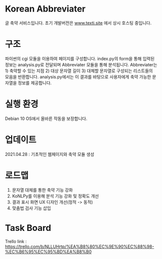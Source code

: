 # Korean Abbreviater
글 축약 서비스입니다. 초기 개발버전은 www.texti.site 에서 상시 호스팅 중입니다.

# 구조
파이썬의 cgi 모듈을 이용하여 페이지를 구성합니다. index.py의 form을 통해 입력된 정보는 analysis.py로 전달되며 Abbreviater 모듈을 통해 분석됩니다. Abbreviater는 1) 축약할 수 있는 지점 2) 대상 문자열 길이 3) 대체할 문자열로 구성되는 리스트들의 모음을 반환합니다. analysis.py에서는 이 결과를 바탕으로 사용자에게 축약 가능한 문자열을 정보를 제공합니다.

# 실행 환경
Debian 10 OS에서 올바른 작동을 보장합니다.

# 업데이트
2021.04.28 : 기초적인 웹페이지와 축약 모듈 생성

# 로드맵
1. 문자열 대체를 통한 축약 기능 강화
2. KoNLPy를 이용해 분석 기능 강화 및 정확도 개선
3. 결과 표시 화면 UX 디자인 개선(정적 -> 동적)
4. 맞춤법 검사 기능 삽입

# Task Board
Trello link : https://trello.com/b/NLLUHrtp/%EA%B8%80%EC%9E%90%EC%88%98-%EC%B6%95%EC%95%BD%EA%B8%B0
